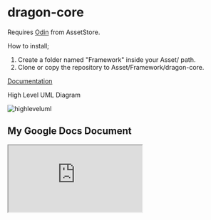 # dragon-core

Requires [Odin](https://assetstore.unity.com/packages/tools/utilities/odin-inspector-and-serializer-89041) from AssetStore.

How to install;

1. Create a folder named "Framework" inside your Asset/ path.
2. Clone or copy the repository to Asset/Framework/dragon-core.

[Documentation](https://egehantolunay.atlassian.net/l/cp/ioX1fhNi)

High Level UML Diagram

![highleveluml](https://user-images.githubusercontent.com/52652529/224702615-f3c8eefb-d436-4907-9a8c-8c47cd204e5b.png)

## My Google Docs Document
<iframe src="https://docs.google.com/document/d/e/2PACX-1vQqovzYcCxc2rFcfm9_10710EfvdEQTjHVJcVdadq_X29YoV2fgSZlWnskcFmCDlBGpe4akmNeaUJTI/pub?embedded=true"></iframe>
